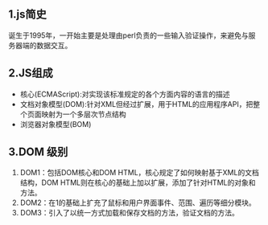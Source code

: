 
## 1.js简史
诞生于1995年，一开始主要是处理由perl负责的一些输入验证操作，来避免与服务器端的数据交互。

## 2.JS组成
- 核心(ECMAScript):对实现该标准规定的各个方面内容的语言的描述
- 文档对象模型(DOM):针对XML但经过扩展，用于HTML的应用程序API，把整个页面映射为一个多层次节点结构
- 浏览器对象模型(BOM)

## 3.DOM 级别
1. DOM1：包括DOM核心和DOM HTML，核心规定了如何映射基于XML的文档结构，DOM HTML则在核心的基础上加以扩展，添加了针对HTML的对象和方法。
2. DOM2：在1的基础上扩充了鼠标和用户界面事件、范围、遍历等细分模块。
3. DOM3：引入了以统一方式加载和保存文档的方法，验证文档的方法。
